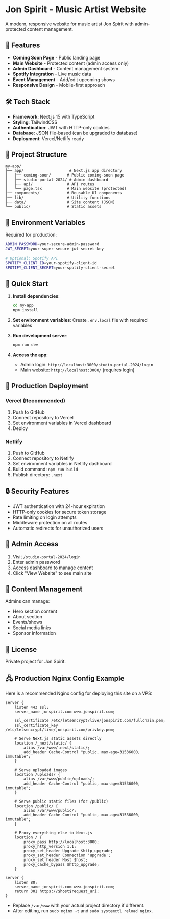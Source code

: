 # Jon Spirit - Music Artist Website

A modern, responsive website for music artist Jon Spirit with admin-protected content management.

## 🚀 Features

- **Coming Soon Page** - Public landing page
- **Main Website** - Protected content (admin access only)
- **Admin Dashboard** - Content management system
- **Spotify Integration** - Live music data
- **Event Management** - Add/edit upcoming shows
- **Responsive Design** - Mobile-first approach

## 🛠 Tech Stack

- **Framework**: Next.js 15 with TypeScript
- **Styling**: TailwindCSS
- **Authentication**: JWT with HTTP-only cookies
- **Database**: JSON file-based (can be upgraded to database)
- **Deployment**: Vercel/Netlify ready

## 📁 Project Structure

```
my-app/
├── app/                    # Next.js app directory
│   ├── coming-soon/       # Public coming-soon page
│   ├── studio-portal-2024/ # Admin dashboard
│   ├── api/               # API routes
│   └── page.tsx           # Main website (protected)
├── components/            # Reusable UI components
├── lib/                   # Utility functions
├── data/                  # Site content (JSON)
└── public/                # Static assets
```

## 🔐 Environment Variables

Required for production:
```bash
ADMIN_PASSWORD=your-secure-admin-password
JWT_SECRET=your-super-secure-jwt-secret-key

# Optional: Spotify API
SPOTIFY_CLIENT_ID=your-spotify-client-id
SPOTIFY_CLIENT_SECRET=your-spotify-client-secret
```

## 🚀 Quick Start

1. **Install dependencies**:
   ```bash
   cd my-app
   npm install
   ```

2. **Set environment variables**:
   Create `.env.local` file with required variables

3. **Run development server**:
   ```bash
   npm run dev
   ```

4. **Access the app**:
   - Admin login: `http://localhost:3000/studio-portal-2024/login`
   - Main website: `http://localhost:3000/` (requires login)

## 🎯 Production Deployment

### Vercel (Recommended)
1. Push to GitHub
2. Connect repository to Vercel
3. Set environment variables in Vercel dashboard
4. Deploy

### Netlify
1. Push to GitHub
2. Connect repository to Netlify
3. Set environment variables in Netlify dashboard
4. Build command: `npm run build`
5. Publish directory: `.next`

## 🔒 Security Features

- JWT authentication with 24-hour expiration
- HTTP-only cookies for secure token storage
- Rate limiting on login attempts
- Middleware protection on all routes
- Automatic redirects for unauthorized users

## 📱 Admin Access

1. Visit `/studio-portal-2024/login`
2. Enter admin password
3. Access dashboard to manage content
4. Click "View Website" to see main site

## 🎵 Content Management

Admins can manage:
- Hero section content
- About section
- Events/shows
- Social media links
- Sponsor information

## 📄 License

Private project for Jon Spirit.

## 🖧 Production Nginx Config Example

Here is a recommended Nginx config for deploying this site on a VPS:

```
server {
    listen 443 ssl;
    server_name jonspirit.com www.jonspirit.com;

    ssl_certificate /etc/letsencrypt/live/jonspirit.com/fullchain.pem;
    ssl_certificate_key /etc/letsencrypt/live/jonspirit.com/privkey.pem;

    # Serve Next.js static assets directly
    location /_next/static/ {
        alias /var/www/.next/static/;
        add_header Cache-Control "public, max-age=31536000, immutable";
    }

    # Serve uploaded images
    location /uploads/ {
        alias /var/www/public/uploads/;
        add_header Cache-Control "public, max-age=31536000, immutable";
    }

    # Serve public static files (for /public)
    location /public/ {
        alias /var/www/public/;
        add_header Cache-Control "public, max-age=31536000, immutable";
    }

    # Proxy everything else to Next.js
    location / {
        proxy_pass http://localhost:3000;
        proxy_http_version 1.1;
        proxy_set_header Upgrade $http_upgrade;
        proxy_set_header Connection 'upgrade';
        proxy_set_header Host $host;
        proxy_cache_bypass $http_upgrade;
    }

server {
    listen 80;
    server_name jonspirit.com www.jonspirit.com;
    return 301 https://$host$request_uri;
}
```

- Replace `/var/www` with your actual project directory if different.
- After editing, run `sudo nginx -t` and `sudo systemctl reload nginx`. 